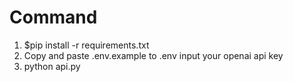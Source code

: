 # Command

1. $pip install -r requirements.txt
2. Copy and paste .env.example to .env
   input your openai api key
3. python api.py
